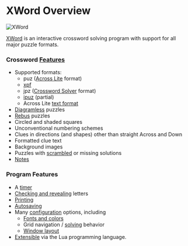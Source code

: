 XWord Overview
==============

![](images/xword.png "XWord")

[XWord](https://mrichards42.github.io/xword) is an interactive crossword solving program with support for all major puzzle formats.


### Crossword [Features](features.html) ###

- Supported formats:
    - puz ([Across Lite](acrosslite.html) format)
    - [xpf](http://www.xwordinfo.com/XPF/)
    - jpz ([Crossword Solver](crosswordsolver.html) format)
    - [ipuz](http://www.ipuz.org/) (partial)
    - Across Lite [text format](http://www.litsoft.com/across/alite/man/AcrossTextFormat.pdf)
- [Diagramless](diagramless.html) puzzles
- [Rebus](solving.html#rebus_entries) puzzles
- Circled and shaded squares
- Unconventional numbering schemes
- Clues in directions (and shapes) other than straight Across and Down
- Formatted clue text
- Background images
- Puzzles with [scrambled](window.html#unscrambling) or missing solutions
- [Notes](window.html#notes)


### Program Features ###

- A [timer](window.html#timer)
- [Checking and revealing](check.html) letters
- [Printing](window.html#printing_puzzles)
- [Autosaving](preferences.html#miscellaneous_preferences)
- Many [configuration](preferences.html) options, including
    - [Fonts and colors](preferences.html#styles)
    - Grid navigation / [solving](preferences.html#solving_preferences) behavior
    - [Window layout](layout.html)
- [Extensible](packages.html) via the Lua programming language.
